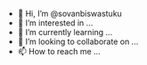 - 👋 Hi, I’m @sovanbiswastuku
- 👀 I’m interested in ...
- 🌱 I’m currently learning ...
- 💞️ I’m looking to collaborate on ...
- 📫 How to reach me ...

<!---
sovanbiswastuku/sovanbiswastuku is a ✨ special ✨ repository because its `README.md` (this file) appears on your GitHub profile.
You can click the Preview link to take a look at your changes.
--->
